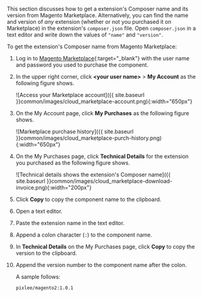 <div markdown="1">

This section discusses how to get a extension's Composer name and its version from Magento Marketplace. Alternatively, you can find the name and version of *any* extension (whether or not you purchased it on Marketplace) in the extension's `composer.json` file. Open `composer.json` in a text editor and write down the values of `"name"` and `"version"`.

To get the extension's Composer name from Magento Marketplace:

1.	Log in to [Magento Marketplace](https://marketplace.magento.com){:target="_blank"} with the user name and password you used to purchase the component.
2.	In the upper right corner, click **&lt;your user name>** > **My Account** as the following figure shows.

	![Access your Marketplace account]({{ site.baseurl }}common/images/cloud_marketplace-account.png){:width="650px"}
3.	On the My Account page, click **My Purchases** as the following figure shows.

	![Marketplace purchase history]({{ site.baseurl }}common/images/cloud_marketplace-purch-history.png){:width="650px"}
4.	On the My Purchases page, click **Technical Details** for the extension you purchased as the following figure shows.

	![Technical details shows the extension's Composer name]({{ site.baseurl }}common/images/cloud_marketplace-download-invoice.png){:width="200px"}
5.	Click **Copy** to copy the component name to the clipboard.
5.	Open a text editor.
6.	Paste the extension name in the text editor.
6.	Append a colon character (`:`) to the component name.
7.	In **Technical Details** on the My Purchases page, click **Copy** to copy the version to the clipboard.
8.	Append the version number to the component name after the colon.

	A sample follows:

		pixlee/magento2:1.0.1
